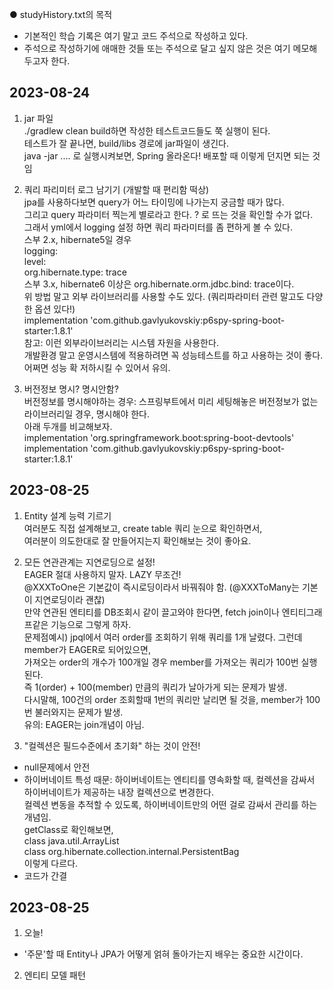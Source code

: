 ● studyHistory.txt의 목적  
- 기본적인 학습 기록은 여기 말고 코드 주석으로 작성하고 있다.  
- 주석으로 작성하기에 애매한 것들 또는 주석으로 달고 싶지 않은 것은 여기 메모해두고자 한다.  


## 2023-08-24
1. jar 파일  
./gradlew clean build하면 작성한 테스트코드들도 쭉 실행이 된다.  
테스트가 잘 끝나면, build/libs 경로에 jar파일이 생긴다.  
java -jar .... 로 실행시켜보면, Spring 올라온다! 배포할 때 이렇게 던지면 되는 것임  

2. 쿼리 파리미터 로그 남기기 (개발할 때 편리함 떡상)  
jpa를 사용하다보면 query가 어느 타이밍에 나가는지 궁금할 때가 많다.  
그리고 query 파라미터 찍는게 별로라고 한다. ? 로 뜨는 것을 확인할 수가 없다.  
그래서 yml에서 logging 설정 하면 쿼리 파라미터를 좀 편하게 볼 수 있다.  
스부 2.x, hibernate5일 경우  
logging:  
  level:  
    org.hibernate.type: trace  
스부 3.x, hibernate6 이상은 org.hibernate.orm.jdbc.bind: trace이다.  
위 방법 말고 외부 라이브러리를 사용할 수도 있다. (쿼리파라미터 관련 말고도 다양한 옵션 있다!)  
implementation 'com.github.gavlyukovskiy:p6spy-spring-boot-starter:1.8.1'  
참고: 이런 외부라이브러리는 시스템 자원을 사용한다.  
개발환경 말고 운영시스템에 적용하려면 꼭 성능테스트를 하고 사용하는 것이 좋다. 어쩌면 성능 확 저하시킬 수 있어서 유의.  

3. 버전정보 명시? 명시안함?  
버전정보를 명시해야하는 경우: 스프링부트에서 미리 세팅해놓은 버전정보가 없는 라이브러리일 경우, 명시해야 한다.  
아래 두개를 비교해보자.  
implementation 'org.springframework.boot:spring-boot-devtools'  
implementation 'com.github.gavlyukovskiy:p6spy-spring-boot-starter:1.8.1'  


## 2023-08-25
1. Entity 설계 능력 기르기  
여러분도 직접 설계해보고, create table 쿼리 눈으로 확인하면서,  
여러분이 의도한대로 잘 만들어지는지 확인해보는 것이 좋아요.  

2. 모든 연관관계는 지연로딩으로 설정!  
EAGER 절대 사용하지 말자. LAZY 무조건!  
@XXXToOne은 기본값이 즉시로딩이라서 바꿔줘야 함. (@XXXToMany는 기본이 지연로딩이라 괜찮)  
만약 연관된 엔티티를 DB조회시 같이 끌고와야 한다면, fetch join이나 엔티티그래프같은 기능으로 그렇게 하자.    
문제점예시) jpql에서 여러 order를 조회하기 위해 쿼리를 1개 날렸다. 그런데 member가 EAGER로 되어있으면,  
가져오는 order의 개수가 100개일 경우 member를 가져오는 쿼리가 100번 실행된다.  
즉 1(order) + 100(member) 만큼의 쿼리가 날아가게 되는 문제가 발생.  
다시말해, 100건의 order 조회할때 1번의 쿼리만 날리면 될 것을, member가 100번 불러와지는 문제가 발생.  
유의: EAGER는 join개념이 아님.  

3. "컬렉션은 필드수준에서 초기화" 하는 것이 안전!  
- null문제에서 안전
- 하이버네이트 특성 때문: 하이버네이트는 엔티티를 영속화할 때, 컬렉션을 감싸서 하이버네이트가 제공하는 내장 컬렉션으로 변경한다.  
  컬렉션 변동을 추적할 수 있도록, 하이버네이트만의 어떤 걸로 감싸서 관리를 하는 개념임.  
  getClass로 확인해보면,  
  class java.util.ArrayList  
  class org.hibernate.collection.internal.PersistentBag  
  이렇게 다르다.  
- 코드가 간결

## 2023-08-25
1. 오늘!  
- '주문'할 때 Entity나 JPA가 어떻게 얽혀 돌아가는지 배우는 중요한 시간이다.  

2. 엔티티 모델 패턴  




